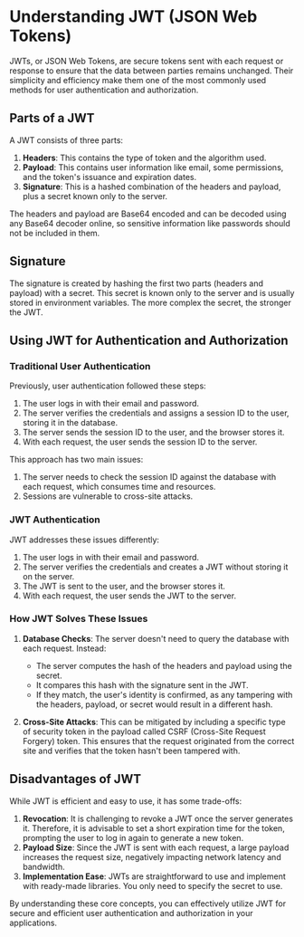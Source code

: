 # Understanding JWT (JSON Web Tokens)

JWTs, or JSON Web Tokens, are secure tokens sent with each request or response to ensure that the data between parties remains unchanged. Their simplicity and efficiency make them one of the most commonly used methods for user authentication and authorization.

## Parts of a JWT

A JWT consists of three parts:

1. **Headers**: This contains the type of token and the algorithm used.
2. **Payload**: This contains user information like email, some permissions, and the token's issuance and expiration dates.
3. **Signature**: This is a hashed combination of the headers and payload, plus a secret known only to the server.

The headers and payload are Base64 encoded and can be decoded using any Base64 decoder online, so sensitive information like passwords should not be included in them.

## Signature

The signature is created by hashing the first two parts (headers and payload) with a secret. This secret is known only to the server and is usually stored in environment variables. The more complex the secret, the stronger the JWT.

## Using JWT for Authentication and Authorization

### Traditional User Authentication

Previously, user authentication followed these steps:

1. The user logs in with their email and password.
2. The server verifies the credentials and assigns a session ID to the user, storing it in the database.
3. The server sends the session ID to the user, and the browser stores it.
4. With each request, the user sends the session ID to the server.

This approach has two main issues:

1. The server needs to check the session ID against the database with each request, which consumes time and resources.
2. Sessions are vulnerable to cross-site attacks.

### JWT Authentication

JWT addresses these issues differently:

1. The user logs in with their email and password.
2. The server verifies the credentials and creates a JWT without storing it on the server.
3. The JWT is sent to the user, and the browser stores it.
4. With each request, the user sends the JWT to the server.

### How JWT Solves These Issues

1. **Database Checks**: The server doesn't need to query the database with each request. Instead:

   - The server computes the hash of the headers and payload using the secret.
   - It compares this hash with the signature sent in the JWT.
   - If they match, the user's identity is confirmed, as any tampering with the headers, payload, or secret would result in a different hash.

2. **Cross-Site Attacks**: This can be mitigated by including a specific type of security token in the payload called CSRF (Cross-Site Request Forgery) token. This ensures that the request originated from the correct site and verifies that the token hasn't been tampered with.

## Disadvantages of JWT

While JWT is efficient and easy to use, it has some trade-offs:

1. **Revocation**: It is challenging to revoke a JWT once the server generates it. Therefore, it is advisable to set a short expiration time for the token, prompting the user to log in again to generate a new token.
2. **Payload Size**: Since the JWT is sent with each request, a large payload increases the request size, negatively impacting network latency and bandwidth.
3. **Implementation Ease**: JWTs are straightforward to use and implement with ready-made libraries. You only need to specify the secret to use.

By understanding these core concepts, you can effectively utilize JWT for secure and efficient user authentication and authorization in your applications.
